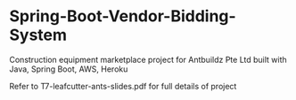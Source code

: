 # Spring-Boot-Vendor-Bidding-System
Construction equipment marketplace project for Antbuildz Pte Ltd built with Java, Spring Boot, AWS, Heroku

Refer to T7-leafcutter-ants-slides.pdf for full details of project
